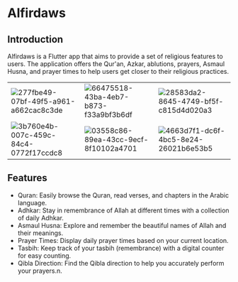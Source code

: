# Alfirdaws  
## Introduction
Alfirdaws is a Flutter app that aims to provide a set of religious features to users. The application offers the Qur'an, Azkar, ablutions, prayers, Asmaul Husna, and prayer times to help users get closer to their religious practices.
 
 | | | |  
| --- | --- | --- | 
|![277fbe49-07bf-49f5-a961-a662cac8c3de](https://user-images.githubusercontent.com/109285951/190918803-1092b6f5-56c8-4ad2-bcf8-73e30e816739.jpg) |![66475518-43ba-4eb7-b873-f33a9bf3b6df](https://user-images.githubusercontent.com/109285951/190918812-52c70921-3570-4ccd-b11a-0c90ddd82ee1.jpg)|![28583da2-8645-4749-bf5f-c815d4d020a3](https://user-images.githubusercontent.com/109285951/190918819-15e76140-38e6-430e-b767-5be2911e623b.jpg)| 
|![3b760e4b-007c-459c-84c4-0772f17ccdc8](https://user-images.githubusercontent.com/109285951/190918827-d079901d-8b74-4d1d-a99e-9f81f1167198.jpg)|![03558c86-89ea-43cc-9ecf-8f10102a4701](https://user-images.githubusercontent.com/109285951/190918832-a59333fc-f4ab-4204-9049-50dcf9db9a03.jpg) |![4663d7f1-dc6f-4bc5-8e24-26021b6e53b5](https://user-images.githubusercontent.com/109285951/190918836-49282137-3582-4942-a029-dfa6fc46d14d.jpg)|

## Features
- Quran: Easily browse the Quran, read verses, and chapters in the Arabic language.
- Adhkar: Stay in remembrance of Allah at different times with a collection of daily Adhkar.
- Asmaul Husna: Explore and remember the beautiful names of Allah and their meanings.
- Prayer Times: Display daily prayer times based on your current location.
- Tasbih: Keep track of your tasbih (remembrance) with a digital counter for easy counting.
- Qibla Direction: Find the Qibla direction to help you accurately perform your prayers.n.

 
